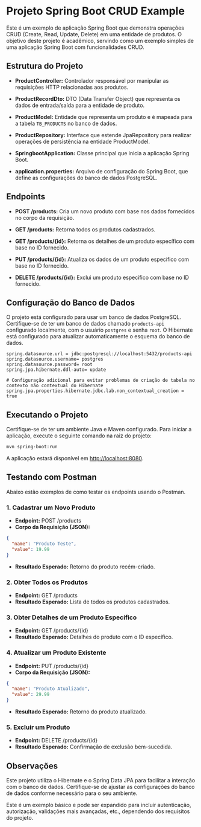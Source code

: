 # Projeto Spring Boot CRUD Example

Este é um exemplo de aplicação Spring Boot que demonstra operações CRUD (Create, Read, Update, Delete) em uma entidade de produtos. O objetivo deste projeto é acadêmico, servindo como um exemplo simples de uma aplicação Spring Boot com funcionalidades CRUD.

## Estrutura do Projeto

- **ProductController:** Controlador responsável por manipular as requisições HTTP relacionadas aos produtos.

- **ProductRecordDto:** DTO (Data Transfer Object) que representa os dados de entrada/saída para a entidade de produto.

- **ProductModel:** Entidade que representa um produto e é mapeada para a tabela `TB_PRODUCTS` no banco de dados.

- **ProductRepository:** Interface que estende JpaRepository para realizar operações de persistência na entidade ProductModel.

- **SpringbootApplication:** Classe principal que inicia a aplicação Spring Boot.

- **application.properties:** Arquivo de configuração do Spring Boot, que define as configurações do banco de dados PostgreSQL.

## Endpoints

- **POST /products:** Cria um novo produto com base nos dados fornecidos no corpo da requisição.

- **GET /products:** Retorna todos os produtos cadastrados.

- **GET /products/{id}:** Retorna os detalhes de um produto específico com base no ID fornecido.

- **PUT /products/{id}:** Atualiza os dados de um produto específico com base no ID fornecido.

- **DELETE /products/{id}:** Exclui um produto específico com base no ID fornecido.

## Configuração do Banco de Dados

O projeto está configurado para usar um banco de dados PostgreSQL. Certifique-se de ter um banco de dados chamado `products-api` configurado localmente, com o usuário `postgres` e senha `root`. O Hibernate está configurado para atualizar automaticamente o esquema do banco de dados.

```properties
spring.datasource.url = jdbc:postgresql://localhost:5432/products-api
spring.datasource.username= postgres
spring.datasource.password= root
spring.jpa.hibernate.ddl-auto= update

# Configuração adicional para evitar problemas de criação de tabela no contexto não contextual do Hibernate
spring.jpa.properties.hibernate.jdbc.lab.non_contextual_creation = true
```

## Executando o Projeto

Certifique-se de ter um ambiente Java e Maven configurado. Para iniciar a aplicação, execute o seguinte comando na raiz do projeto:

```bash
mvn spring-boot:run
```

A aplicação estará disponível em [http://localhost:8080](http://localhost:8080).

## Testando com Postman

Abaixo estão exemplos de como testar os endpoints usando o Postman.

### 1. Cadastrar um Novo Produto

- **Endpoint:** POST /products
- **Corpo da Requisição (JSON):**
```json
{
  "name": "Produto Teste",
  "value": 19.99
}
```
- **Resultado Esperado:** Retorno do produto recém-criado.

### 2. Obter Todos os Produtos

- **Endpoint:** GET /products
- **Resultado Esperado:** Lista de todos os produtos cadastrados.

### 3. Obter Detalhes de um Produto Específico

- **Endpoint:** GET /products/{id}
- **Resultado Esperado:** Detalhes do produto com o ID específico.

### 4. Atualizar um Produto Existente

- **Endpoint:** PUT /products/{id}
- **Corpo da Requisição (JSON):**
```json
{
  "name": "Produto Atualizado",
  "value": 29.99
}
```
- **Resultado Esperado:** Retorno do produto atualizado.

### 5. Excluir um Produto

- **Endpoint:** DELETE /products/{id}
- **Resultado Esperado:** Confirmação de exclusão bem-sucedida.

## Observações
Este projeto utiliza o Hibernate e o Spring Data JPA para facilitar a interação com o banco de dados. Certifique-se de ajustar as configurações do banco de dados conforme necessário para o seu ambiente.

Este é um exemplo básico e pode ser expandido para incluir autenticação, autorização, validações mais avançadas, etc., dependendo dos requisitos do projeto.
